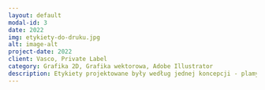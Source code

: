 ```yaml
---
layout: default
modal-id: 3
date: 2022
img: etykiety-do-druku.jpg
alt: image-alt
project-date: 2022
client: Vasco, Private Label
category: Grafika 2D, Grafika wektorowa, Adobe Illustrator
description: Etykiety projektowane były według jednej koncepcji - plamy na metalicznej folii z białymi napisami. Projekty były przygotowywane do druku w różnych drukarniach. Naklejki były też projektowane dla klientów w ramach usługi Private Label. Pliki do druku opracowywane były w programie Illustrator czasem z pomocą Photoshopa jeżeli etykieta wymagała grafiki rastrowej.
---
```

